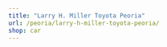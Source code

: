 ```yaml
---
title: "Larry H. Miller Toyota Peoria"
url: /peoria/larry-h-miller-toyota-peoria/
shop: car
---
```

